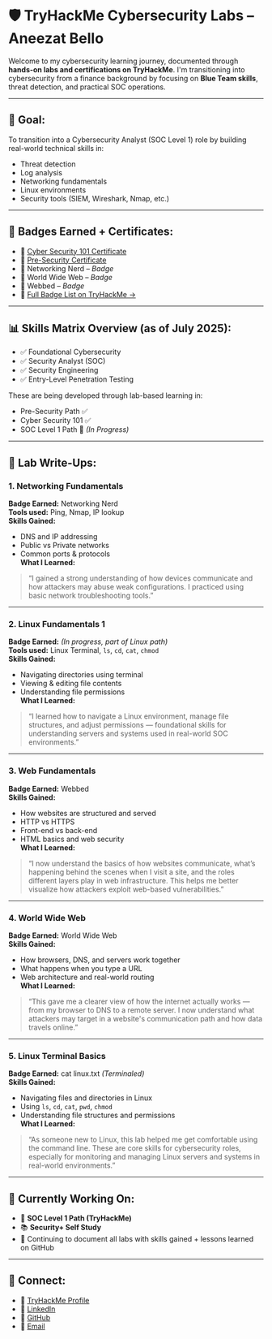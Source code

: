 # 🛡️ TryHackMe Cybersecurity Labs – Aneezat Bello

Welcome to my cybersecurity learning journey, documented through **hands-on labs and certifications on TryHackMe**. I'm transitioning into cybersecurity from a finance background by focusing on **Blue Team skills**, threat detection, and practical SOC operations.

---

## 🎯 Goal:
To transition into a Cybersecurity Analyst (SOC Level 1) role by building real-world technical skills in:
- Threat detection
- Log analysis
- Networking fundamentals
- Linux environments
- Security tools (SIEM, Wireshark, Nmap, etc.)

---

## 🧠 Badges Earned + Certificates:

- 🏅 [Cyber Security 101 Certificate](https://tryhackme-certificates.s3-eu-west-1.amazonaws.com/THM-PA1IEJGL36.pdf)  
- 🏅 [Pre-Security Certificate](https://tryhackme-certificates.s3-eu-west-1.amazonaws.com/THM-TSRMIEDWBF.pdf)  
- 🏅 Networking Nerd – *Badge*  
- 🏅 World Wide Web – *Badge*  
- 🏅 Webbed – *Badge*  
- 🔗 [Full Badge List on TryHackMe →](https://tryhackme.com/p/aneezat13)

---

## 📊 Skills Matrix Overview (as of July 2025):

- ✅ Foundational Cybersecurity  
- ✅ Security Analyst (SOC)  
- ✅ Security Engineering  
- ✅ Entry-Level Penetration Testing

These are being developed through lab-based learning in:
- Pre-Security Path ✅  
- Cyber Security 101 ✅  
- SOC Level 1 Path 🔄 *(In Progress)*

---

## 🧪 Lab Write-Ups:

### 1. **Networking Fundamentals**  
**Badge Earned:** Networking Nerd  
**Tools used:** Ping, Nmap, IP lookup  
**Skills Gained:**
- DNS and IP addressing  
- Public vs Private networks  
- Common ports & protocols  
**What I Learned:**  
> “I gained a strong understanding of how devices communicate and how attackers may abuse weak configurations. I practiced using basic network troubleshooting tools.”

---

### 2. **Linux Fundamentals 1**  
**Badge Earned:** *(In progress, part of Linux path)*  
**Tools used:** Linux Terminal, `ls`, `cd`, `cat`, `chmod`  
**Skills Gained:**
- Navigating directories using terminal  
- Viewing & editing file contents  
- Understanding file permissions  
**What I Learned:**  
> “I learned how to navigate a Linux environment, manage file structures, and adjust permissions — foundational skills for understanding servers and systems used in real-world SOC environments.”

---

### 3. **Web Fundamentals**  
**Badge Earned:** Webbed  
**Skills Gained:**
- How websites are structured and served  
- HTTP vs HTTPS  
- Front-end vs back-end  
- HTML basics and web security  
**What I Learned:**  
> “I now understand the basics of how websites communicate, what’s happening behind the scenes when I visit a site, and the roles different layers play in web infrastructure. This helps me better visualize how attackers exploit web-based vulnerabilities.”

---

### 4. **World Wide Web**  
**Badge Earned:** World Wide Web  
**Skills Gained:**
- How browsers, DNS, and servers work together  
- What happens when you type a URL  
- Web architecture and real-world routing  
**What I Learned:**  
> “This gave me a clearer view of how the internet actually works — from my browser to DNS to a remote server. I now understand what attackers may target in a website's communication path and how data travels online.”

---

### 5. **Linux Terminal Basics**  
**Badge Earned:** cat linux.txt *(Terminaled)*  
**Skills Gained:**
- Navigating files and directories in Linux  
- Using `ls`, `cd`, `cat`, `pwd`, `chmod`  
- Understanding file structures and permissions  
**What I Learned:**  
> “As someone new to Linux, this lab helped me get comfortable using the command line. These are core skills for cybersecurity roles, especially for monitoring and managing Linux servers and systems in real-world environments.”

---

## 🚀 Currently Working On:
- 🔄 **SOC Level 1 Path (TryHackMe)**  
- 📚 **Security+ Self Study**  
- 📝 Continuing to document all labs with skills gained + lessons learned on GitHub

---

## 🔗 Connect:
- 🔐 [TryHackMe Profile](https://tryhackme.com/p/aneezat13)  
- 💼 [LinkedIn](https://www.linkedin.com/in/aneezat-bello-5468a6372/)  
- 🐙 [GitHub](https://github.com/aneezatsec)  
- 📧 [Email](mailto:Aneezat13@gmail.com)
